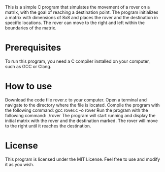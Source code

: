 This is a simple C program that simulates the movement of a rover on a matrix, with the goal of reaching a destination point. The program initializes a matrix with dimensions of 8x8 and places the rover and the destination in specific locations. The rover can move to the right and left within the boundaries of the matrix.

# Prerequisites
To run this program, you need a C compiler installed on your computer, such as GCC or Clang.

# How to use
Download the code file rover.c to your computer.
Open a terminal and navigate to the directory where the file is located.
Compile the program with the following command: gcc rover.c -o rover
Run the program with the following command: ./rover
The program will start running and display the initial matrix with the rover and the destination marked. The rover will move to the right until it reaches the destination.

# License
This program is licensed under the MIT License. Feel free to use and modify it as you wish.